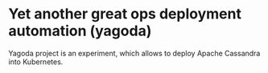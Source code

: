 # Yet another great ops deployment automation (yagoda)

Yagoda project is an experiment, which allows to deploy Apache Cassandra into Kubernetes.
